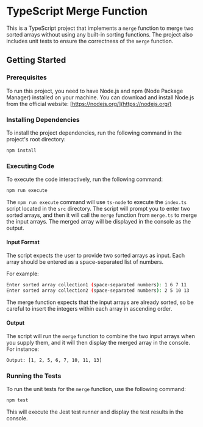 # TypeScript Merge Function

This is a TypeScript project that implements a `merge` function to merge two sorted arrays without using any built-in sorting functions. The project also includes unit tests to ensure the correctness of the `merge` function.

## Getting Started

### Prerequisites

To run this project, you need to have Node.js and npm (Node Package Manager) installed on your machine. You can download and install Node.js from the official website: [https://nodejs.org/](https://nodejs.org/)

### Installing Dependencies

To install the project dependencies, run the following command in the project's root directory:

```bash
npm install
```

### Executing Code

To execute the code interactively, run the following command:

```bash
npm run execute
```

The `npm run execute` command will use `ts-node` to execute the `index.ts` script located in the `src` directory. The script will prompt you to enter two sorted arrays, and then it will call the `merge` function from `merge.ts` to merge the input arrays. The merged array will be displayed in the console as the output.

#### Input Format

The script expects the user to provide two sorted arrays as input. Each array should be entered as a space-separated list of numbers.

For example:

```bash
Enter sorted array collection1 (space-separated numbers): 1 6 7 11
Enter sorted array collection2 (space-separated numbers): 2 5 10 13
```

The merge function expects that the input arrays are already sorted, so be careful to insert the integers within each array in ascending order.

#### Output

The script will run the `merge` function to combine the two input arrays when you supply them, and it will then display the merged array in the console. For instance:

```bash
Output: [1, 2, 5, 6, 7, 10, 11, 13]
```

### Running the Tests

To run the unit tests for the `merge` function, use the following command:

```bash
npm test
```

This will execute the Jest test runner and display the test results in the console.
